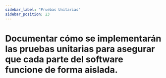 ```yaml
---
sidebar_label: "Pruebas Unitarias"
sidebar_position: 23
---
```


# Documentar cómo se implementarán las pruebas unitarias para asegurar que cada parte del software funcione de forma aislada.
